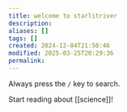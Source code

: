 ```yaml
---
title: welcome to starlitriver
description: 
aliases: []
tags: []
created: 2024-12-04T21:50:46
modified: 2025-03-25T20:29:36
permalink:
---
```


Always press the `/` key to search.

Start reading about [[science]]!
